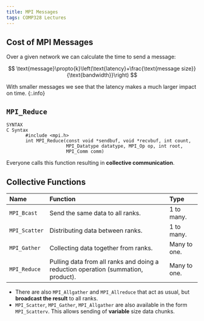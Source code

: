```yaml
---
title: MPI Messages
tags: COMP328 Lectures
---
```

## Cost of MPI Messages
Over a given network we can calculate the time to send a message:

$$
\text{message}\propto{k}\left(\text{latency}+\frac{\text{message size}}{\text{bandwidth}}\right)
$$

With smaller messages we see that the latency makes a much larger impact on time.
{:.info}

## `MPI_Reduce`

```man
SYNTAX
C Syntax
       #include <mpi.h>
       int MPI_Reduce(const void *sendbuf, void *recvbuf, int count,
                      MPI_Datatype datatype, MPI_Op op, int root,
                      MPI_Comm comm)
```

Everyone calls this function resulting in **collective communication**.

## Collective Functions

| Name | Function | Type |
| :-- | :-- | :-- |
| `MPI_Bcast` | Send the same data to all ranks. | 1 to many. |
| `MPI_Scatter` | Distributing data between ranks. | 1 to many. |
| `MPI_Gather` | Collecting data together from ranks. | Many to one. |
| `MPI_Reduce` | Pulling data from all ranks and doing a reduction operation (summation, product). | Many to one. |

* There are also `MPI_Allgather` and `MPI_Allreduce` that act as usual, but **broadcast the result** to all ranks.
* `MPI_Scatter`, `MPI_Gather`, `MPI_Allgather` are also available in the form `MPI_Scatterv`. This allows sending of **variable** size data chunks.

